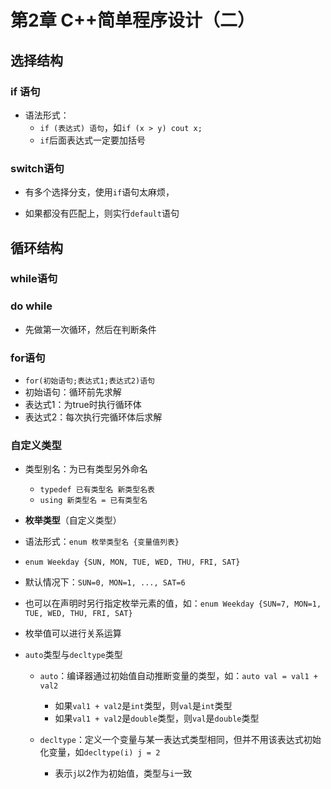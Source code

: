 # 第2章 C++简单程序设计（二）

## 选择结构

### if 语句

- 语法形式：
  - `if (表达式) 语句`，如`if (x > y) cout x;`
  - `if`后面表达式一定要加括号

### switch语句

- 有多个选择分支，使用`if`语句太麻烦，

- 如果都没有匹配上，则实行`default`语句

## 循环结构

### while语句

### do while

- 先做第一次循环，然后在判断条件

### for语句

- `for(初始语句;表达式1;表达式2)语句` 
- 初始语句：循环前先求解
- 表达式1：为true时执行循环体
- 表达式2：每次执行完循环体后求解

### 自定义类型

- 类型别名：为已有类型另外命名
  - `typedef 已有类型名 新类型名表`
  - `using 新类型名 = 已有类型名`

-  **枚举类型**（自定义类型）
  
  - 语法形式：`enum 枚举类型名 {变量值列表}`
  - `enum Weekday {SUN, MON, TUE, WED, THU, FRI, SAT}`
  - 默认情况下：`SUN=0, MON=1, ..., SAT=6`
  - 也可以在声明时另行指定枚举元素的值，如：`enum Weekday {SUN=7, MON=1, TUE, WED, THU, FRI, SAT}`
  - 枚举值可以进行关系运算
  
- `auto`类型与`decltype`类型

  - `auto`：编译器通过初始值自动推断变量的类型，如：`auto val = val1 + val2`
    - 如果`val1 + val2`是`int`类型，则`val`是`int`类型
    - 如果`val1 + val2`是`double`类型，则`val`是`double`类型

  - `decltype`：定义一个变量与某一表达式类型相同，但并不用该表达式初始化变量，如`decltype(i) j = 2`
    - 表示`j`以2作为初始值，类型与`i`一致